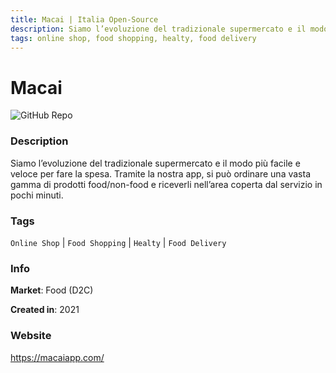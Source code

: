 ```yaml
---
title: Macai | Italia Open-Source
description: Siamo l’evoluzione del tradizionale supermercato e il modo più facile e veloce per fare la spesa. Tramite la nostra app, si può ordinare una vasta gamma di prodotti food/non-food e riceverli nell’area coperta dal servizio in pochi minuti.
tags: online shop, food shopping, healty, food delivery
---
```

        

# Macai

![GitHub Repo](https://img.shields.io/static/v1?label=category&message=companies&color=green)

### Description

Siamo l’evoluzione del tradizionale supermercato e il modo più facile e veloce per fare la spesa. Tramite la nostra app, si può ordinare una vasta gamma di prodotti food/non-food e riceverli nell’area coperta dal servizio in pochi minuti.

### Tags

`Online Shop` | `Food Shopping` | `Healty` | `Food Delivery`

### Info

**Market**: Food (D2C)

**Created in**: 2021

### Website

https://macaiapp.com/